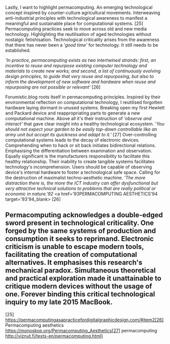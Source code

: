 Lastly, I want to highlight permacomputing. An emerging technological concept inspired by counter-culture agricultural movements. Interweaving anti-industrial principles with technological awareness to manifest a meaningful and sustainable place for computational systems. [25] Permacomputing practices seek to move across old and new media technology. Highlighting the reutilisation of aged technologies without nostalgic fetishisation. Technological criticality arises from the awareness that there has never been a *'good time'* for technology. It still needs to be established. 



*'In practice, permacomputing exists as two intertwined strands: first, an incentive to reuse and repurpose existing computer technology and materials to create new works; and second, a list of continuously evolving design principles, to guide that very reuse and repurposing, but also to inform the development of new software and hardware when reuse and repurposing are not possible or relevant'* [26]



Forumistic.blog roots itself in permacomputing principles. Inspired by their environmental reflection on computational technology, I reutilised forgotten hardware laying dormant in unused systems. Breaking open my first Hewlett and Packard device and reappropriating parts to generate a new computational machine. Above all it's their instruction of *'observe and interact'* that gave clear insight into a healthy technological ecosystem. '*You should not expect your garden to be easily top-down controllable like an army unit but accept its quickness and adapt to it.'* [27] Over-controlling computational systems leads to the decay of electronic devices. Comprehending when to hack or sit back initiates bidirectional relations. Emphasising the differentiation between examination and observation. Equally significant is the manufacturers responsibility to facilitate this healthy relationship. Their inability to create tangible systems facilitates technology's incomprehension. Users should be capable of observing device's internal hardware to foster a technological safe space. Calling for the destruction of maximalist techno-aesthetic machine.
*'The more distraction there is, the more the ICT industry can offer dysfunctional but very attractive technical solutions to problems that are really political or economic in nature.\'92*  <a href=\'93PERMACOMPUTING AESTHETICS\'94 target=\'93\'94_blank> [26]</a>


Permacomputing acknowledges a double-edged sword present in technological criticality. One forged by the same systems of production and consumption it seeks to reprimand. Electronic criticism is unable to escape modern tools, facilitating the creation of computational alternatives. It emphasises this research's mechanical paradox. Simultaneous theoretical and practical exploration made it unattainable to critique modern devices without the usage of one. Forever binding this critical technological inquiry to my late 2015 MacBook. 
---
[25] https://permacomputingasapracticefordigitalgraphicdesign.com/#item2[26] Permacomputing aesthetics https://monoskop.org/Permacomputing_Aesthetics[27] permacomputing http://viznut.fi/texts-en/permacomputing.html} 

